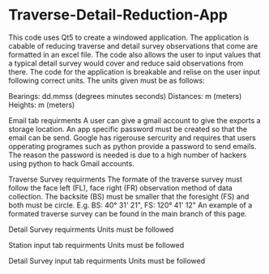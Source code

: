 # Traverse-Detail-Reduction-App
This code uses Qt5 to create a windowed application. The application is cabable of reducing traverse and detail survey observations that come are formatted in an excel file. The code also allows the user to input  values that a typical detail survey would cover and reduce said observations from there. 
The code for the application is breakable and relise on the user input following correct units. The units given must be as follows:


Bearings: dd.mmss (degrees minutes seconds)
Distances: m (meters)
Heights: m (meters)


Email tab requirments
A user can give a gmail account to give the exports a storage location. An app specific password must be created so that the email can be send. Google has rigerouse sercurity and requires that users opperating programes such as python provide a password to send emails. The reason the password is needed is due to a high number of hackers using python to hack Gmail accounts.


Traverse Survey requirments
The formate of the traverse survey must follow the face left (FL), face right (FR) observation method of data collection. 
The backsite (BS) must be smaller that the foresight (FS) and both must be circle. E.g. BS: 40° 31' 21", FS: 120° 41' 12"
An example of a formated traverse survey can be found in the main branch of this page.


Detail Survey requirments
Units must be followed


Station input tab requirments
Units must be followed


Detail Survey input tab requirments
Units must be followed

